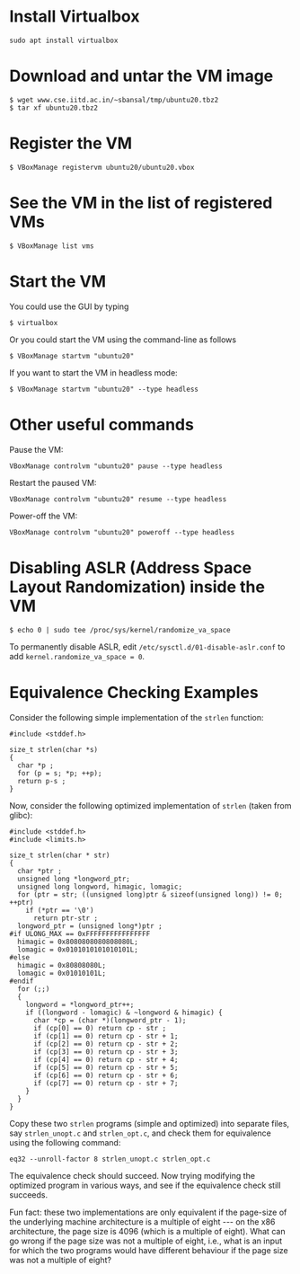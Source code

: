 # Install Virtualbox
```
sudo apt install virtualbox
```

# Download and untar the VM image
```
$ wget www.cse.iitd.ac.in/~sbansal/tmp/ubuntu20.tbz2
$ tar xf ubuntu20.tbz2
```

# Register the VM
```
$ VBoxManage registervm ubuntu20/ubuntu20.vbox
```

# See the VM in the list of registered VMs
```
$ VBoxManage list vms
```

# Start the VM
You could use the GUI by typing
```
$ virtualbox
```
Or you could start the VM using the command-line as follows
```
$ VBoxManage startvm "ubuntu20"
```
If you want to start the VM in headless mode:
```
$ VBoxManage startvm "ubuntu20" --type headless
```

# Other useful commands
Pause the VM:
```
VBoxManage controlvm "ubuntu20" pause --type headless
```
Restart the paused VM:
```
VBoxManage controlvm "ubuntu20" resume --type headless
```
Power-off the VM:
```
VBoxManage controlvm "ubuntu20" poweroff --type headless
```
# Disabling ASLR (Address Space Layout Randomization) inside the VM
```
$ echo 0 | sudo tee /proc/sys/kernel/randomize_va_space
```
To permanently disable ASLR, edit `/etc/sysctl.d/01-disable-aslr.conf` to add `kernel.randomize_va_space = 0`.

# Equivalence Checking Examples

Consider the following simple implementation of the `strlen` function:
```
#include <stddef.h>

size_t strlen(char *s)
{
  char *p ;
  for (p = s; *p; ++p);
  return p-s ;
}
```

Now, consider the following optimized implementation of `strlen` (taken from glibc):
```
#include <stddef.h>
#include <limits.h>

size_t strlen(char * str)
{
  char *ptr ;
  unsigned long *longword_ptr;
  unsigned long longword, himagic, lomagic;
  for (ptr = str; ((unsigned long)ptr & sizeof(unsigned long)) != 0; ++ptr)
    if (*ptr == '\0')
      return ptr-str ;
  longword_ptr = (unsigned long*)ptr ;
#if ULONG_MAX == 0xFFFFFFFFFFFFFFFF
  himagic = 0x8080808080808080L;
  lomagic = 0x0101010101010101L;
#else
  himagic = 0x80808080L;
  lomagic = 0x01010101L;
#endif
  for (;;)
  {
    longword = *longword_ptr++;
    if ((longword - lomagic) & ~longword & himagic) {
      char *cp = (char *)(longword_ptr - 1);
      if (cp[0] == 0) return cp - str ;
      if (cp[1] == 0) return cp - str + 1;
      if (cp[2] == 0) return cp - str + 2;
      if (cp[3] == 0) return cp - str + 3;
      if (cp[4] == 0) return cp - str + 4;
      if (cp[5] == 0) return cp - str + 5;
      if (cp[6] == 0) return cp - str + 6;
      if (cp[7] == 0) return cp - str + 7;
    }
  }
}
```

Copy these two `strlen` programs (simple and optimized) into separate files, say `strlen_unopt.c` and `strlen_opt.c`, and check them for equivalence using the following command:
```
eq32 --unroll-factor 8 strlen_unopt.c strlen_opt.c
```
The equivalence check should succeed.  Now trying modifying the optimized program in various ways, and see if the equivalence check still succeeds.

Fun fact: these two implementations are only equivalent if the page-size of the underlying machine architecture is a multiple of eight --- on the x86 architecture, the page size is 4096 (which is a multiple of eight).  What can go wrong if the page size was not a multiple of eight, i.e., what is an input for which the two programs would have different behaviour if the page size was not a multiple of eight?
